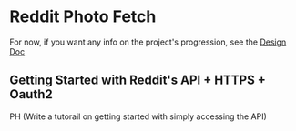 # Reddit Photo Fetch

For now, if you want any info on the project's progression, see the [Design Doc](./design-doc.md)


## Getting Started with Reddit's API + HTTPS + Oauth2

PH (Write a tutorail on getting started with simply accessing the API)